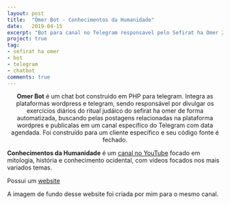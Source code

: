 ```yaml
---
layout: post
title:  "Ömer Bot - Conhecimentos da Humanidade"
date:   2019-04-15
excerpt: "Bot para canal no Telegram responsavel pelo Sefirat ha Omer 2019."
project: true
tag:
- sefirat ha omer 
- bot
- telegram
- chatbot
comments: true
---
```


    
    
<center><b>Omer Bot</b> é um chat bot construido em PHP para telegram. Integra as plataformas wordpress e telegram, sendo responsável por divulgar os exercícios diários do ritual judáico do sefirat ha omer de forma automatizada, buscando pelas postagens relacionadas na plataforma wordpres e publicalas em um canal específico do Telegram com data agendada. Foi construído para um cliente específico e seu código fonte é fechado.</center>

<b>Conhecimentos da Humanidade</b> é um [canal no YouTube](https://www.youtube.com/conhecimentosdahumanidade) focado em mitologia, história e conhecimento ocidental, com vídeos focados nos mais variados temas.

Possui um [website](https://cdh.tv.br/)
     
A imagem de fundo desse website foi criada por mim para o mesmo canal.